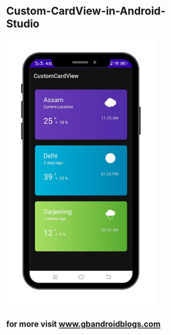 # Custom-CardView-in-Android-Studio
<img src="Copy of Copy of Copy of Copy of Copy of Untitled Design.png" width="400">

## for more visit www.gbandroidblogs.com
